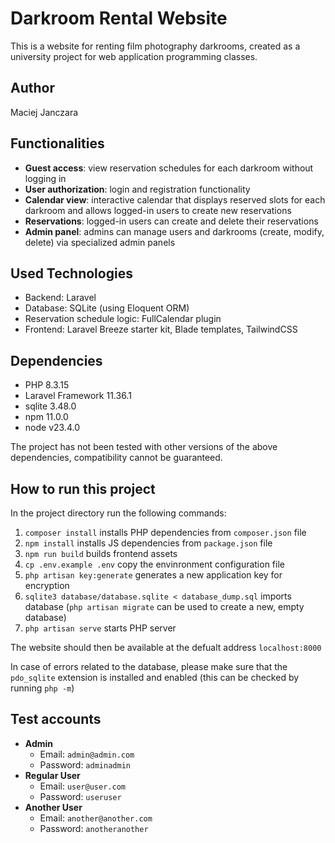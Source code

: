 # Darkroom Rental Website

This is a website for renting film photography darkrooms, created as a university project for web application programming classes.

## Author
Maciej Janczara

## Functionalities
- **Guest access**: view reservation schedules for each darkroom without logging in
- **User authorization**: login and registration functionality
- **Calendar view**: interactive calendar that displays reserved slots for each darkroom and allows logged-in users to create new reservations
- **Reservations**: logged-in users can create and delete their reservations
- **Admin panel**: admins can manage users and darkrooms (create, modify, delete) via specialized admin panels

## Used Technologies
- Backend: Laravel
- Database: SQLite (using Eloquent ORM)
- Reservation schedule logic: FullCalendar plugin
- Frontend: Laravel Breeze starter kit, Blade templates, TailwindCSS

## Dependencies
- PHP 8.3.15
- Laravel Framework 11.36.1
- sqlite 3.48.0
- npm 11.0.0
- node v23.4.0

The project has not been tested with other versions of the above dependencies, compatibility cannot be guaranteed.

## How to run this project
In the project directory run the following commands:
1. `composer install`
    installs PHP dependencies from `composer.json` file
2. `npm install`
    installs JS dependencies from `package.json` file
3. `npm run build`
    builds frontend assets
4. `cp .env.example .env`
    copy the envinronment configuration file
5. `php artisan key:generate`
    generates a new application key for encryption
6. `sqlite3 database/database.sqlite < database_dump.sql`
    imports database (`php artisan migrate` can be used to create a new, empty database)
7. `php artisan serve`
    starts PHP server

The website should then be available at the defualt address `localhost:8000`

In case of errors related to the database, please make sure that the `pdo_sqlite` extension is installed and enabled
(this can be checked by running `php -m`)

## Test accounts
- **Admin**
    - Email: `admin@admin.com`
    - Password: `adminadmin`
- **Regular User**
    - Email: `user@user.com`
    - Password: `useruser`
- **Another User**
    - Email: `another@another.com`
    - Password: `anotheranother`


